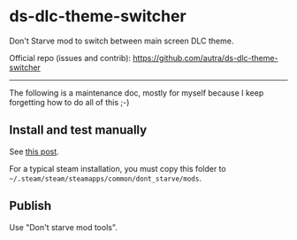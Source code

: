 # ds-dlc-theme-switcher

Don't Starve mod to switch between main screen DLC theme.

Official repo (issues and contrib): https://github.com/autra/ds-dlc-theme-switcher

---

The following is a maintenance doc, mostly for myself because I keep forgetting how to do all of this ;-)

## Install and test manually

See [this post](https://forums.kleientertainment.com/forums/topic/29657-how-to-install-and-use-mods/).

For a typical steam installation, you must copy this folder to `~/.steam/steam/steamapps/common/dont_starve/mods`.

## Publish

Use "Don't starve mod tools".
